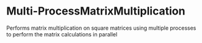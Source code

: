 # Multi-ProcessMatrixMultiplication
 Performs matrix multiplication on square matrices using multiple processes to perform the matrix calculations in parallel
